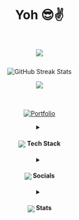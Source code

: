 <h1 align=center> Yoh 😎✌️ </h1>
<h1 align=center><img src="https://readme-typing-svg.herokuapp.com?font=jetbrains+mono&color=%2390ee90&size=23&center=true&vCenter=true&lines=Just+call+me+Mitia+!"></h1>

<p align="center">
  <img src="https://github-readme-streak-stats.herokuapp.com/?user=mitia-Fi&theme=tokyonight&hide_border=true&background=transparent&currStreakLabel=lightgreen&sideLabels=lightgreen&ring=lightgreen&fire=lightgreen&currStreakNum=lightgreen" alt="GitHub Streak Stats" />
</p>


    
<div align="center"> 

[![](https://visitcount.itsvg.in/api?id=mitia-Fi&icon=0&color=A9A9A9)](https://visitcount.itsvg.in)


<br>

[![Portfolio](https://img.shields.io/badge/Portfolio-%23000000.svg?style=for-the-badge&logo=firefox&logoColor=#FF7139)](https://portfolio-mitia.vercel.app/)

</div>


<details>
  <summary align = "center" ><h4> <img align="center" src="https://github.com/ParthJohri/ParthJohri/blob/readME/icons/techstack.gif"  width="29"/> Tech Stack</h2></summary>

  #### Languages
<div align="center">
  <img src="https://cdn.jsdelivr.net/gh/devicons/devicon/icons/html5/html5-original.svg" height="40" width="66" alt="kotlin logo"  />
  <img src="https://cdn.jsdelivr.net/gh/devicons/devicon/icons/css3/css3-original.svg" height="40" width="56" alt="c logo"  />
  <img src="https://cdn.jsdelivr.net/gh/devicons/devicon/icons/javascript/javascript-original.svg" height="40" width="66" alt="javascript logo"  />
  <img src="https://cdn.jsdelivr.net/gh/devicons/devicon/icons/cplusplus/cplusplus-original.svg" height="40" width="56" alt="cplusplus logo"  />
  <img src="https://cdn.jsdelivr.net/gh/devicons/devicon/icons/java/java-original.svg" height="40" width="66" alt="java logo"  />
  <img src="https://github.com/GhosTHaise/GhosTHaise/blob/main/Assets/c-sharp.svg" height="40" width="56" alt="C# logo"  />
  <img src="https://cdn.jsdelivr.net/gh/devicons/devicon/icons/python/python-original.svg" height="40" width="66" alt="python logo"  />
  <img src="https://cdn.jsdelivr.net/gh/devicons/devicon/icons/php/php-original.svg" height="40" width="66" alt="kotlin logo"  />
</div>

  #### Libraries/Frameworks
<div align="center">
  <img src="https://cdn.jsdelivr.net/gh/devicons/devicon/icons/sass/sass-original.svg" height="40" width="52" alt="sass logo"  />
  <img src="https://cdn.jsdelivr.net/gh/devicons/devicon/icons/bootstrap/bootstrap-original.svg" height="40" width="52" alt="bootstrap logo"  />
  <img src="https://cdn.jsdelivr.net/gh/devicons/devicon/icons/tailwindcss/tailwindcss-original.svg" height="40" width="52" alt="tailwindcss logo"  />
  <img src="https://cdn.jsdelivr.net/gh/devicons/devicon/icons/react/react-original.svg" height="40" width="52" alt="react logo"  />
  <img src="https://cdn.jsdelivr.net/gh/devicons/devicon/icons/express/express-original.svg" height="40" width="52" alt="express logo"  />
  <img src="https://cdn.jsdelivr.net/gh/devicons/devicon/icons/nodejs/nodejs-original.svg" height="40" width="52" alt="nodejs logo"  />
  <img src="https://cdn.jsdelivr.net/gh/devicons/devicon/icons/laravel/laravel-original.svg" height="40" width="52" alt="laravel logo"  />
  <img src="https://cdn.jsdelivr.net/gh/devicons/devicon/icons/nextjs/nextjs-original.svg" height="40" width="52" alt="nextjs logo"  />
  <img src="https://cdn.jsdelivr.net/gh/devicons/devicon@latest/icons/symfony/symfony-original.svg" height="40" width="52" alt="symfony logo"/>

</div>

#### Database
<div align="center">
  <img src="https://cdn.jsdelivr.net/gh/devicons/devicon/icons/mongodb/mongodb-original.svg" height="40" width="52" alt="mongodb logo"  />
  <img src="https://cdn.jsdelivr.net/gh/devicons/devicon/icons/mysql/mysql-original.svg" height="40" width="52" alt="mysql logo"  />
  <img src="https://cdn.jsdelivr.net/gh/devicons/devicon@latest/icons/postgresql/postgresql-plain.svg" height="40" width="52" alt="postgresql logo"  />
</div>
  
  #### Tools
<div align="center">
  <img src="https://cdn.jsdelivr.net/gh/devicons/devicon/icons/vscode/vscode-original.svg" height="40" width="52" alt="vscode logo"  />
  <img src="https://cdn.jsdelivr.net/gh/devicons/devicon/icons/photoshop/photoshop-plain.svg" height="40" width="52" alt="photoshop logo"  />
  <img src="https://cdn.jsdelivr.net/gh/devicons/devicon/icons/linux/linux-original.svg" height="40" width="52" alt="linux logo"  />
  <img src="https://cdn.jsdelivr.net/gh/devicons/devicon/icons/git/git-original.svg" height="40" width="52" alt="git logo"  />
  <img src="https://cdn.jsdelivr.net/gh/devicons/devicon/icons/npm/npm-original-wordmark.svg" height="40" width="52" alt="npm logo"  />
</div>
</details>



<details>
  <summary align = "center" ><h4> <img align ='center' src='https://i.giphy.com/media/v1.Y2lkPTc5MGI3NjExaGtqdDdwN2oyNWJ4czlncHBkamJxaHcxYmVmcXY3a3I3MjRmYjBrbCZlcD12MV9pbnRlcm5hbF9naWZfYnlfaWQmY3Q9ZQ/kmUvauX8TMWg0OsqKW/giphy.gif' width ='37' /> Socials</h2></summary>

<div style: display="flex" flex-direction="column" justify-content="center" align="center" ">
  <a href="https://web.facebook.com/TafitasoaMi/">
    <img src="https://cdn.jsdelivr.net/gh/devicons/devicon@latest/icons/facebook/facebook-plain.svg" width="32"/>
  </a>
  <a href="https://www.linkedin.com/in/mitia-fi/">
    <img src="https://cdn.jsdelivr.net/gh/devicons/devicon@latest/icons/linkedin/linkedin-plain.svg" width="32"/>
  </a>
  <a href="https://x.com/Mitia_Fi">
    <img src="https://cdn.jsdelivr.net/gh/devicons/devicon@latest/icons/twitter/twitter-original.svg"  width="32"/>
  </a>
</div>
</details>


<details>
  <summary align = "center" ><h4> <img align="center" src="https://github.com/ParthJohri/ParthJohri/blob/readME/icons/stats.gif"  width="32"/> Stats</h2></summary>

  ### GitHub
  <div align="center">
    
   ![Top Languages](https://github-readme-stats.vercel.app/api/top-langs/?username=mitia-Fi&theme=tokyonight&hide_border=true&layout=compact)

   ![](https://github-readme-activity-graph.vercel.app/graph?username=mitia-Fi&theme=tokyo-night)

   <!--![GitHub Stats](https://github-readme-stats.vercel.app/api?username=mitia-Fi&show_icons=true&theme=tokyonight&hide_border=true)

   ![GitHub Contributions](https://github-readme-streak-stats.herokuapp.com/?user=mitia-Fi&theme=tokyonight&hide_border=true)-->

   
  </div>
</details>
